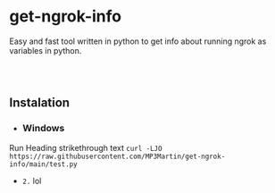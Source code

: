 # get-ngrok-info
Easy and fast tool written in python to get info about running ngrok as variables in python.
### ‎



## Instalation
* ### Windows
Run Heading strikethrough text `curl -LJO https://raw.githubusercontent.com/MP3Martin/get-ngrok-info/main/test.py`
* `2.` lol
